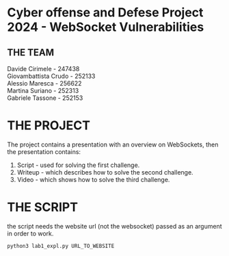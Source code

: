 # Cyber offense and Defese Project 2024 - WebSocket Vulnerabilities

## THE TEAM
Davide Cirimele - 247438  
Giovambattista Crudo - 252133  
Alessio Maresca - 256622  
Martina Suriano - 252313  
Gabriele Tassone - 252153  

# THE PROJECT
The project contains a presentation with an overview on WebSockets, then the presentation contains:  
1. Script - used for solving the first challenge.
2. Writeup - which describes how to solve the second challenge.  
3. Video - which shows how to solve the third challenge.

# THE SCRIPT
the script needs the website url (not the websocket) passed as an argument in order to work.

```sh
python3 lab1_expl.py URL_TO_WEBSITE
```


